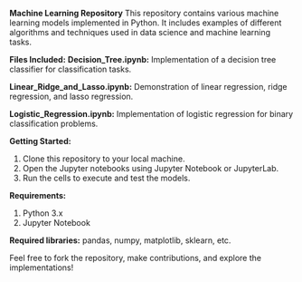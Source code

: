 **Machine Learning Repository**
This repository contains various machine learning models implemented in Python. It includes examples of different algorithms and techniques used in data science and machine learning tasks.

**Files Included:**
**Decision_Tree.ipynb:** Implementation of a decision tree classifier for classification tasks.

**Linear_Ridge_and_Lasso.ipynb:** Demonstration of linear regression, ridge regression, and lasso regression.

**Logistic_Regression.ipynb:** Implementation of logistic regression for binary classification problems.

**Getting Started:**
1. Clone this repository to your local machine.
2. Open the Jupyter notebooks using Jupyter Notebook or JupyterLab.
3. Run the cells to execute and test the models.

**Requirements:**
1. Python 3.x
2. Jupyter Notebook

**Required libraries:** pandas, numpy, matplotlib, sklearn, etc.

Feel free to fork the repository, make contributions, and explore the implementations!

